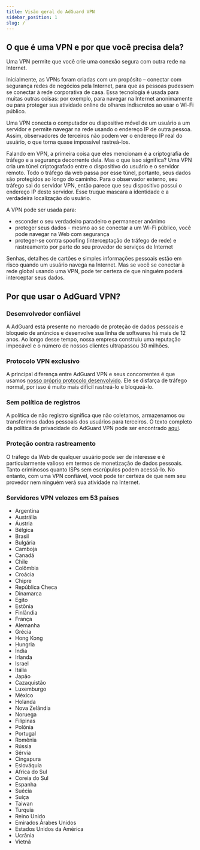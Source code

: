 ```yaml
---
title: Visão geral do AdGuard VPN
sidebar_position: 1
slug: /
---
```


## O que é uma VPN e por que você precisa dela?

Uma VPN permite que você crie uma conexão segura com outra rede na Internet.

Inicialmente, as VPNs foram criadas com um propósito – conectar com segurança redes de negócios pela Internet, para que as pessoas pudessem se conectar à rede corporativa de casa. Essa tecnologia é usada para muitas outras coisas: por exemplo, para navegar na Internet anonimamente ou para proteger sua atividade online de olhares indiscretos ao usar o Wi-Fi público.

Uma VPN conecta o computador ou dispositivo móvel de um usuário a um servidor e permite navegar na rede usando o endereço IP de outra pessoa. Assim, observadores de terceiros não podem ver o endereço IP real do usuário, o que torna quase impossível rastreá-los.

Falando em VPN, a primeira coisa que eles mencionam é a criptografia de tráfego e a segurança decorrente dela. Mas o que isso significa? Uma VPN cria um túnel criptografado entre o dispositivo do usuário e o servidor remoto. Todo o tráfego da web passa por esse túnel, portanto, seus dados são protegidos ao longo do caminho. Para o observador externo, seu tráfego sai do servidor VPN, então parece que seu dispositivo possui o endereço IP deste servidor. Esse truque mascara a identidade e a verdadeira localização do usuário.

A VPN pode ser usada para:

- esconder o seu verdadeiro paradeiro e permanecer anônimo
- proteger seus dados - mesmo ao se conectar a um Wi-Fi público, você pode navegar na Web com segurança
- proteger-se contra spoofing (interceptação de tráfego de rede) e rastreamento por parte do seu provedor de serviços de Internet

Senhas, detalhes de cartões e simples informações pessoais estão em risco quando um usuário navega na Internet. Mas se você se conectar à rede global usando uma VPN, pode ter certeza de que ninguém poderá interceptar seus dados.

## Por que usar o AdGuard VPN?

### Desenvolvedor confiável

A AdGuard está presente no mercado de proteção de dados pessoais e bloqueio de anúncios e desenvolve sua linha de softwares há mais de 12 anos. Ao longo desse tempo, nossa empresa construiu uma reputação impecável e o número de nossos clientes ultrapassou 30 milhões.

### Protocolo VPN exclusivo

A principal diferença entre AdGuard VPN e seus concorrentes é que usamos [nosso próprio protocolo desenvolvido](/general/adguard-vpn-protocol.mdx). Ele se disfarça de tráfego normal, por isso é muito mais difícil rastreá-lo e bloqueá-lo.

### Sem política de registros

A política de não registro significa que não coletamos, armazenamos ou transferimos dados pessoais dos usuários para terceiros. O texto completo da política de privacidade do AdGuard VPN pode ser encontrado [aqui](https://adguard-vpn.com/privacy.html).

### Proteção contra rastreamento

O tráfego da Web de qualquer usuário pode ser de interesse e é particularmente valioso em termos de monetização de dados pessoais. Tanto criminosos quanto ISPs sem escrúpulos podem acessá-lo. No entanto, com uma VPN confiável, você pode ter certeza de que nem seu provedor nem ninguém verá sua atividade na Internet.

### Servidores VPN velozes em 53 países

- Argentina
- Austrália
- Áustria
- Bélgica
- Brasil
- Bulgária
- Camboja
- Canadá
- Chile
- Colômbia
- Croácia
- Chipre
- República Checa
- Dinamarca
- Egito
- Estônia
- Finlândia
- França
- Alemanha
- Grécia
- Hong Kong
- Hungria
- Índia
- Irlanda
- Israel
- Itália
- Japão
- Cazaquistão
- Luxemburgo
- México
- Holanda
- Nova Zelândia
- Noruega
- Filipinas
- Polônia
- Portugal
- Romênia
- Rússia
- Sérvia
- Cingapura
- Eslováquia
- África do Sul
- Coreia do Sul
- Espanha
- Suécia
- Suíça
- Taiwan
- Turquia
- Reino Unido
- Emirados Árabes Unidos
- Estados Unidos da América
- Ucrânia
- Vietnã
